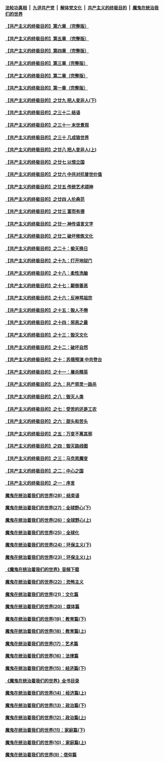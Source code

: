 ####  [法轮功真相](../../../../basic/blob/master/README.md?t=04041101) &nbsp;|&nbsp; [九评共产党](../../../../9ping.md/blob/master/README.md?t=04041101) &nbsp;|&nbsp; [解体党文化](../../../../jtdwh.md/blob/master/README.md?t=04041101)  &nbsp;|&nbsp; [共产主义的终极目的](../../../../gczydzjmd.md/blob/master/README.md?t=04041101) &nbsp;|&nbsp; [魔鬼在统治我们的世界](../../../../mgztzwmdsj.md/blob/master/README.md?t=04041101) 

#### [【共产主义的终极目的】第六章 （完整版）](../pages/nsc422/n11428913.md?t=04041101) 

#### [【共产主义的终极目的】第五章 （完整版）](../pages/nsc422/n11428912.md?t=04041101) 

#### [【共产主义的终极目的】第四章 （完整版）](../pages/nsc422/n11428907.md?t=04041101) 

#### [【共产主义的终极目的】第三章（完整版）](../pages/nsc422/n11428848.md?t=04041101) 

#### [【共产主义的终极目的】第二章（完整版）](../pages/nsc422/n11428831.md?t=04041101) 

#### [【共产主义的终极目的】第一章（完整版）](../pages/nsc422/n11417651.md?t=04041101) 

#### [【共产主义的终极目的】之廿九 把人变非人(下)](../pages/nsc422/n11344140.md?t=04041101) 

#### [【共产主义的终极目的】之三十二 结语](../pages/nsc422/n11360535.md?t=04041101) 

#### [【共产主义的终极目的】之三十一 末世景观](../pages/nsc422/n11351129.md?t=04041101) 

#### [【共产主义的终极目的】之三十 几成狼世界](../pages/nsc422/n11348280.md?t=04041101) 

#### [【共产主义的终极目的】之廿八 把人变非人(上)](../pages/nsc422/n11340492.md?t=04041101) 

#### [【共产主义的终极目的】之廿七 以恨立国](../pages/nsc422/n11336944.md?t=04041101) 

#### [【共产主义的终极目的】之廿六 中共对抗普世价值](../pages/nsc422/n11324785.md?t=04041101) 

#### [【共产主义的终极目的】之廿五 传统艺术颂神](../pages/nsc422/n11296396.md?t=04041101) 

#### [【共产主义的终极目的】之廿四 人伦典范](../pages/nsc422/n11296397.md?t=04041101) 

#### [【共产主义的终极目的】之廿三 富而有德](../pages/nsc422/n11283598.md?t=04041101) 

#### [【共产主义的终极目的】之廿一 神传语言文字](../pages/nsc422/n11263265.md?t=04041101) 

#### [【共产主义的终极目的】之廿二 破坏修炼文化](../pages/nsc422/n11245728.md?t=04041101) 

#### [【共产主义的终极目的】之二十：偷天换日](../pages/nsc422/n11238846.md?t=04041101) 

#### [【共产主义的终极目的】之十九：打开地狱门](../pages/nsc422/n11206376.md?t=04041101) 

#### [【共产主义的终极目的】之十八：柔性洗脑](../pages/nsc422/n11199994.md?t=04041101) 

#### [【共产主义的终极目的】之十七：颠倒善恶](../pages/nsc422/n11179782.md?t=04041101) 

#### [【共产主义的终极目的】之十六：反神骂祖宗](../pages/nsc422/n11166798.md?t=04041101) 

#### [【共产主义的终极目的】之十五：毁人不倦](../pages/nsc422/n11166792.md?t=04041101) 

#### [【共产主义的终极目的】之十四：邪恶之最](../pages/nsc422/n11150249.md?t=04041101) 

#### [【共产主义的终极目的】之十三：毁灭文化](../pages/nsc422/n11135227.md?t=04041101) 

#### [【共产主义的终极目的】之十二：破坏自然](../pages/nsc422/n11135214.md?t=04041101) 

#### [【共产主义的终极目的】之十：苏俄预演 中共登台](../pages/nsc422/n11118424.md?t=04041101) 

#### [【共产主义的终极目的】之十一：屠杀精英](../pages/nsc422/n11118442.md?t=04041101) 

#### [【共产主义的终极目的】之九：共产邪灵一路杀](../pages/nsc422/n11114139.md?t=04041101) 

#### [【共产主义的终极目的】之八：毁灭人类](../pages/nsc422/n11108503.md?t=04041101) 

#### [【共产主义的终极目的】之七：受苦的还是工农](../pages/nsc422/n11101809.md?t=04041101) 

#### [【共产主义的终极目的】之六：甜头和苦头](../pages/nsc422/n11096971.md?t=04041101) 

#### [【共产主义的终极目的】之五：万变不离其邪](../pages/nsc422/n11091285.md?t=04041101) 

#### [【共产主义的终极目的】之四：毁灭路线图](../pages/nsc422/n11086284.md?t=04041101) 

#### [【共产主义的终极目的】之三：马克思魔变](../pages/nsc422/n11061941.md?t=04041101) 

#### [【共产主义的终极目的】之二：中心之国](../pages/nsc422/n11047728.md?t=04041101) 

#### [【共产主义的终极目的】之一：序言](../pages/nsc422/n11086077.md?t=04041101) 

#### [魔鬼在统治着我们的世界(28)：结束语](../pages/nsc422/n10936246.md?t=04041101) 

#### [魔鬼在统治着我们的世界(27)：全球野心(下)](../pages/nsc422/n10928319.md?t=04041101) 

#### [魔鬼在统治着我们的世界(26)：全球野心(上)](../pages/nsc422/n10900318.md?t=04041101) 

#### [魔鬼在统治着我们的世界(25)：全球化](../pages/nsc422/n10788205.md?t=04041101) 

#### [魔鬼在统治着我们的世界(24)：环保主义(下)](../pages/nsc422/n10695307.md?t=04041101) 

#### [魔鬼在统治着我们的世界(23)：环保主义(上)](../pages/nsc422/n10688613.md?t=04041101) 

#### [《魔鬼在统治着我们的世界》音频下载](../pages/nsc422/n10635553.md?t=04041101) 

#### [魔鬼在统治着我们的世界(22)：恐怖主义](../pages/nsc422/n10614727.md?t=04041101) 

#### [魔鬼在统治着我们的世界(21)：文化篇](../pages/nsc422/n10597706.md?t=04041101) 

#### [魔鬼在统治着我们的世界(20)：媒体篇](../pages/nsc422/n10586579.md?t=04041101) 

#### [魔鬼在统治着我们的世界(19)：教育篇(下)](../pages/nsc422/n10564808.md?t=04041101) 

#### [魔鬼在统治着我们的世界(18)：教育篇(上)](../pages/nsc422/n10526970.md?t=04041101) 

#### [魔鬼在统治着我们的世界(17)：艺术篇](../pages/nsc422/n10499093.md?t=04041101) 

#### [魔鬼在统治着我们的世界(16)：法律篇](../pages/nsc422/n10485969.md?t=04041101) 

#### [魔鬼在统治着我们的世界(15)：经济篇(下)](../pages/nsc422/n10469975.md?t=04041101) 

#### [《魔鬼在统治着我们的世界》全书目录](../pages/nsc422/n10464261.md?t=04041101) 

#### [魔鬼在统治着我们的世界(14)：经济篇(上)](../pages/nsc422/n10457370.md?t=04041101) 

#### [魔鬼在统治着我们的世界(13)：政治篇(下)](../pages/nsc422/n10448270.md?t=04041101) 

#### [魔鬼在统治着我们的世界(12)：政治篇(上)](../pages/nsc422/n10444576.md?t=04041101) 

#### [魔鬼在统治着我们的世界(11)：家庭篇(下)](../pages/nsc422/n10440961.md?t=04041101) 

#### [魔鬼在统治着我们的世界(10)：家庭篇(上)](../pages/nsc422/n10435448.md?t=04041101) 

#### [魔鬼在统治着我们的世界(9)：信仰篇](../pages/nsc422/n10432159.md?t=04041101) 

